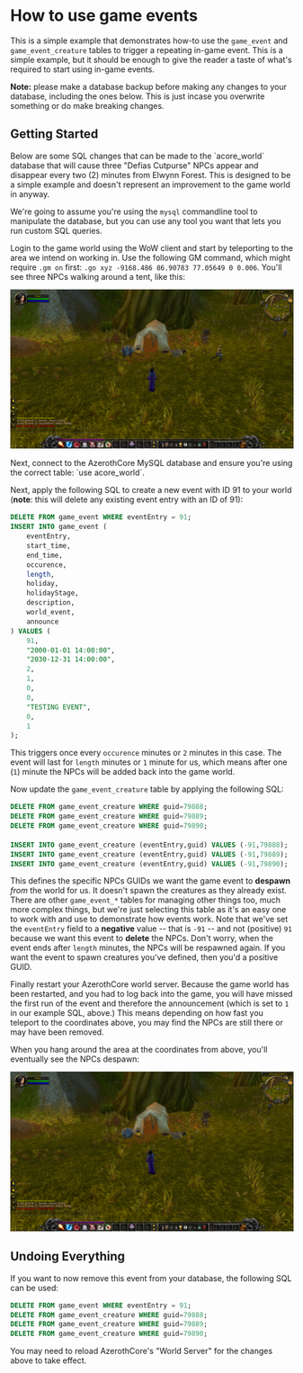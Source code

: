 # How to use game events

This is a simple example that demonstrates how-to use the `game_event` and `game_event_creature` tables to trigger a repeating in-game event. This is a simple example, but it should be enough to give the reader a taste of what's required to start using in-game events.

**Note:** please make a database backup before making any changes to your database, including the ones below. This is just incase you overwrite something or do make breaking changes.

## Getting Started

Below are some SQL changes that can be made to the \`acore_world\` database that will cause three "Defias Cutpurse" NPCs appear and disappear every two (2) minutes from Elwynn Forest. This is designed to be a simple example and doesn't represent an improvement to the game world in anyway.

We're going to assume you're using the `mysql` commandline tool to manipulate the database, but you can use any tool you want that lets you run custom SQL queries.

Login to the game world using the WoW client and start by teleporting to the area we intend on working in. Use the following GM command, which might require `.gm on` first: `.go xyz -9168.486 86.90783 77.05649 0 0.006`. You'll see three NPCs walking around a tent, like this:

![NPCs Visible](assets/images/tutorials/game_event_example/npcs.png)

Next, connect to the AzerothCore MySQL database and ensure you're using the correct table: \`use acore_world\`.

Next, apply the following SQL to create a new event with ID 91 to your world (**note**: this will delete any existing event entry with an ID of 91):

```sql
DELETE FROM game_event WHERE eventEntry = 91;
INSERT INTO game_event (
	eventEntry,
	start_time,
	end_time,
	occurence,
	length,
	holiday,
	holidayStage,
	description,
	world_event,
	announce
) VALUES (
	91,
	"2000-01-01 14:00:00",
	"2030-12-31 14:00:00",
	2,
	1,
	0,
	0,
	"TESTING EVENT",
	0,
	1
);
```

This triggers once every `occurence` minutes or `2` minutes in this case. The event will last for `length` minutes or `1` minute for us, which means after one (`1`) minute the NPCs will be added back into the game world.

Now update the `game_event_creature` table by applying the following SQL:

```sql
DELETE FROM game_event_creature WHERE guid=79888;
DELETE FROM game_event_creature WHERE guid=79889;
DELETE FROM game_event_creature WHERE guid=79890;

INSERT INTO game_event_creature (eventEntry,guid) VALUES (-91,79888);
INSERT INTO game_event_creature (eventEntry,guid) VALUES (-91,79889);
INSERT INTO game_event_creature (eventEntry,guid) VALUES (-91,79890);
```

This defines the specific NPCs GUIDs we want the game event to **despawn** _from_ the world for us. It doesn't spawn the creatures as they already exist. There are other `game_event_*` tables for managing other things too, much more complex things, but we're just selecting this table as it's an easy one to work with and use to demonstrate how events work. Note that we've set the `eventEntry` field to a **negative** value -- that is `-91` -- and not (positive) `91` because we want this event to **delete** the NPCs. Don't worry, when the event ends after `length` minutes, the NPCs will be respawned again. If you want the event to spawn creatures you've defined, then you'd a positive GUID.

Finally restart your AzerothCore world server. Because the game world has been restarted, and you had to log back into the game, you will have missed the first run of the event and therefore the announcement (which is set to `1` in our example SQL, above.) This means depending on how fast you teleport to the coordinates above, you may find the NPCs are still there or may have been removed.

When you hang around the area at the coordinates from above, you'll eventually see the NPCs despawn:

![No NPCs Visible](assets/images/tutorials/game_event_example/no-npcs.png)

## Undoing Everything

If you want to now remove this event from your database, the following SQL can be used:

```sql
DELETE FROM game_event WHERE eventEntry = 91;
DELETE FROM game_event_creature WHERE guid=79888;
DELETE FROM game_event_creature WHERE guid=79889;
DELETE FROM game_event_creature WHERE guid=79890;
```

You may need to reload AzerothCore's "World Server" for the changes above to take effect.

